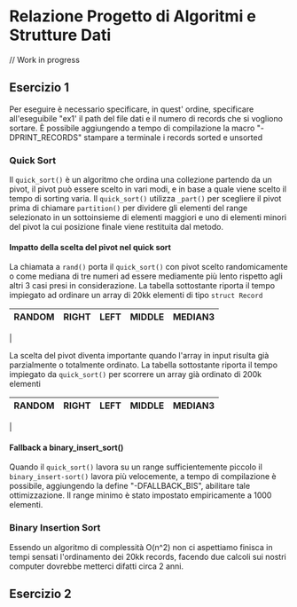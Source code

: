 # Relazione Progetto di Algoritmi e Strutture Dati

// Work in progress

## Esercizio 1

Per eseguire è necessario specificare, in quest' ordine, specificare all'eseguibile "ex1' il path del file dati e il numero di records che si vogliono sortare. È possibile aggiungendo a tempo di compilazione la macro "-DPRINT_RECORDS" stampare a terminale i records sorted e unsorted

### Quick Sort

Il `quick_sort()` è un algoritmo che ordina una collezione partendo da un pivot, il pivot può essere scelto in vari modi, e in base a quale viene scelto il tempo di sorting varia. Il `quick_sort()` utilizza `_part()` per scegliere il pivot prima di chiamare `partition()` per dividere gli elementi del range selezionato in un sottoinsieme di elementi maggiori e uno di elementi minori del pivot la cui posizione finale viene restituita dal metodo.

#### Impatto della scelta del pivot nel quick sort

La chiamata a `rand()` porta il `quick_sort()` con pivot scelto randomicamente o come mediana di tre numeri ad essere mediamente più lento rispetto agli altri 3 casi presi in considerazione.
La tabella sottostante riporta il tempo impiegato ad ordinare un array di 20kk elementi di tipo `struct Record`

| RANDOM | RIGHT | LEFT | MIDDLE | MEDIAN3 |
|:------:|:-----:|:----:|:------:|:-------:|
|

La scelta del pivot diventa importante quando l'array in input risulta già parzialmente o totalmente ordinato.
La tabella sottostante riporta il tempo impiegato da `quick_sort()` per scorrere un array già ordinato di 200k elementi

| RANDOM | RIGHT | LEFT | MIDDLE | MEDIAN3 |
|:------:|:-----:|:----:|:------:|:-------:|
|

#### Fallback a binary_insert_sort()

Quando il `quick_sort()` lavora su un range sufficientemente piccolo il `binary_insert-sort()` lavora più velocemente, a tempo di compilazione è possibile, aggiungendo la define "-DFALLBACK_BIS", abilitare tale ottimizzazione. Il range minimo è stato impostato empiricamente a 1000 elementi.

### Binary Insertion Sort

Essendo un algoritmo di complessità O(n^2) non ci aspettiamo finisca in tempi sensati l'ordinamento dei 20kk records, facendo due calcoli sui nostri computer dovrebbe metterci difatti circa 2 anni.

## Esercizio 2
